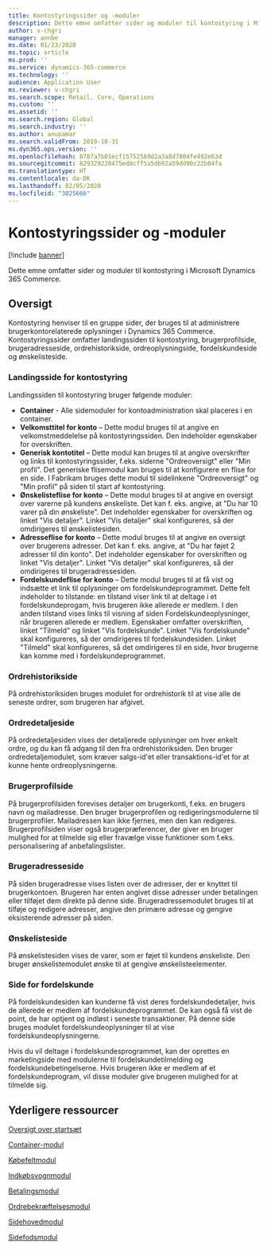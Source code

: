 ```yaml
---
title: Kontostyringssider og -moduler
description: Dette emne omfatter sider og moduler til kontostyring i Microsoft Dynamics 365 Commerce.
author: v-chgri
manager: annbe
ms.date: 01/23/2020
ms.topic: article
ms.prod: ''
ms.service: dynamics-365-commerce
ms.technology: ''
audience: Application User
ms.reviewer: v-chgri
ms.search.scope: Retail, Core, Operations
ms.custom: ''
ms.assetid: ''
ms.search.region: Global
ms.search.industry: ''
ms.author: anupamar
ms.search.validFrom: 2019-10-31
ms.dyn365.ops.version: ''
ms.openlocfilehash: 8787a7b01ecf15752569d2a3a8d7804fe492e63d
ms.sourcegitcommit: 829329220475ed8cff5a5db92a59dd90c22b04fa
ms.translationtype: HT
ms.contentlocale: da-DK
ms.lasthandoff: 02/05/2020
ms.locfileid: "3025666"
---
```

# <a name="account-management-pages-and-modules"></a>Kontostyringssider og -moduler


[!include [banner](includes/banner.md)]

Dette emne omfatter sider og moduler til kontostyring i Microsoft Dynamics 365 Commerce.

## <a name="overview"></a>Oversigt

Kontostyring henviser til en gruppe sider, der bruges til at administrere brugerkontorelaterede oplysninger i Dynamics 365 Commerce. Kontostyringssider omfatter landingssiden til kontostyring, brugerprofilside, brugeradresseside, ordrehistorikside, ordreoplysningside, fordelskundeside og ønskelisteside.

### <a name="account-management-landing-page"></a>Landingsside for kontostyring

Landingssiden til kontostyring bruger følgende moduler:

- **Container** - Alle sidemoduler for kontoadministration skal placeres i en container. 
- **Velkomsttitel for konto** – Dette modul bruges til at angive en velkomstmeddelelse på kontostyringssiden. Den indeholder egenskaber for overskriften.
- **Generisk kontotitel** – Dette modul kan bruges til at angive overskrifter og links til kontostyringssider, f.eks. siderne "Ordreoversigt" eller "Min profil". Det generiske flisemodul kan bruges til at konfigurere en flise for en side. I Fabrikam bruges dette modul til sidelinkene "Ordreoversigt" og "Min profil" på siden til start af kontostyring.
- **Ønskelisteflise for konto** – Dette modul bruges til at angive en oversigt over varerne på kundens ønskeliste. Det kan f. eks. angive, at "Du har 10 varer på din ønskeliste". Det indeholder egenskaber for overskriften og linket "Vis detaljer". Linket "Vis detaljer" skal konfigureres, så der omdirigeres til ønskelistesiden. 
- **Adresseflise for konto** – Dette modul bruges til at angive en oversigt over brugerens adresser. Det kan f. eks. angive, at "Du har føjet 2 adresser til din konto". Det indeholder egenskaber for overskriften og linket "Vis detaljer". Linket "Vis detaljer" skal konfigureres, så der omdirigeres til brugeradressesiden.
- **Fordelskundeflise for konto** – Dette modul bruges til at få vist og indsætte et link til oplysninger om fordelskundeprogrammet. Dette felt indeholder to tilstande: en tilstand viser link til at deltage i et fordelskundeprogam, hvis brugeren ikke allerede er medlem. I den anden tilstand vises links til visning af siden Fordelskundeoplysninger, når brugeren allerede er medlem. Egenskaber omfatter overskriften, linket "Tilmeld" og linket "Vis fordelskunde". Linket "Vis fordelskunde" skal konfigureres, så der omdirigeres til fordelskundesiden. Linket "Tilmeld" skal konfigureres, så det omdirigeres til en side, hvor brugerne kan komme med i fordelskundeprogrammet. 

### <a name="order-history-page"></a>Ordrehistorikside

På ordrehistoriksiden bruges modulet for ordrehistorik til at vise alle de seneste ordrer, som brugeren har afgivet.

### <a name="order-details-page"></a>Ordredetaljeside

På ordredetaljesiden vises der detaljerede oplysninger om hver enkelt ordre, og du kan få adgang til den fra ordrehistoriksiden. Den bruger ordredetaljemodulet, som kræver salgs-id'et eller transaktions-id'et for at kunne hente ordreoplysningerne.

### <a name="user-profile-page"></a>Brugerprofilside

På brugerprofilsiden forevises detaljer om brugerkonti, f.eks. en brugers navn og mailadresse. Den bruger brugerprofilen og redigeringsmodulerne til brugerprofiler. Mailadressen kan ikke fjernes, men den kan redigeres. Brugerprofilsiden viser også brugerpræferencer, der giver en bruger mulighed for at tilmelde sig eller fravælge visse funktioner som f.eks. personalisering af anbefalingslister. 

### <a name="user-address-page"></a>Brugeradresseside

På siden brugeradresse vises listen over de adresser, der er knyttet til brugerkontoen. Brugeren har enten angivet disse adresser under betalingen eller tilføjet dem direkte på denne side. Brugeradressemodulet bruges til at tilføje og redigere adresser, angive den primære adresse og gengive eksisterende adresser på siden.

### <a name="wish-list-page"></a>Ønskelisteside

På ønskelistesiden vises de varer, som er føjet til kundens ønskeliste. Den bruger ønskelistemodulet ønske til at gengive ønskelisteelementer.

### <a name="loyalty-page"></a>Side for fordelskunde

På fordelskundesiden kan kunderne få vist deres fordelskundedetaljer, hvis de allerede er medlem af fordelskundeprogrammet. De kan også få vist de point, de har optjent og indløst i seneste transaktioner. På denne side bruges modulet fordelskundeoplysninger til at vise fordelskundeoplysningerne. 

Hvis du vil deltage i fordelskundesprogrammet, kan der oprettes en marketingside med modulerne til fordelskundetilmelding og fordelskundebetingelserne. Hvis brugeren ikke er medlem af et fordelskundeprogram, vil disse moduler give brugeren mulighed for at tilmelde sig.

## <a name="additional-resources"></a>Yderligere ressourcer

[Oversigt over startsæt](starter-kit-overview.md)

[Container-modul](add-container-module.md)

[Købefeltmodul](add-buy-box.md)

[Indkøbsvognmodul](add-cart-module.md)

[Betalingsmodul](add-checkout-module.md)

[Ordrebekræftelsesmodul](order-confirmation-module.md)

[Sidehovedmodul](author-header-module.md)

[Sidefodsmodul](author-footer-module.md)
